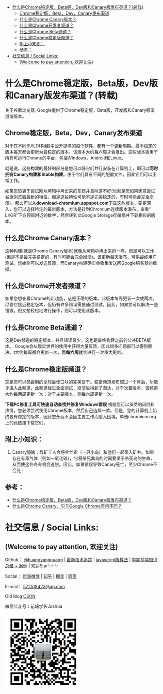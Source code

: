 <!-- TOC -->

- [什么是Chrome稳定版，Beta版，Dev版和Canary版发布渠道？(转载)](#什么是chrome稳定版beta版dev版和canary版发布渠道转载)
  - [Chrome稳定版，Beta，Dev，Canary发布渠道](#chrome稳定版betadevcanary发布渠道)
  - [什么是Chrome Canary版本？](#什么是chrome-canary版本)
  - [什么是Chrome开发者频道？](#什么是chrome开发者频道)
  - [什么是Chrome Beta通道？](#什么是chrome-beta通道)
  - [什么是Chrome稳定版频道？](#什么是chrome稳定版频道)
  - [附上小知识：](#附上小知识)
  - [参考：](#参考)
- [社交信息 / Social Links:](#社交信息--social-links)
  - [(Welcome to pay attention, 欢迎关注)](#welcome-to-pay-attention-欢迎关注)

<!-- /TOC -->

# 什么是Chrome稳定版，Beta版，Dev版和Canary版发布渠道？(转载)

关于谷歌浏览器, Google提供了Chrome稳定版，Beta版，开发版和Canary版渠道或版本。

## Chrome稳定版，Beta，Dev，Canary发布渠道
对于在不同BUILD(构建)中公开提供的每个软件，都有一个更新周期。最不稳定的版本每天都会更新为最稳定的版本，该版本大约每六周才会推出。这些版本适用于所有可运行Chrome的平台，包括Windows，Android和Linux。

就是说，这些构建的最好的部分是您可以将它们并行安装在计算机上，即可以**同时拥有Canary构建和Stable构建**。由于它们具有不同的配置文件，因此它们可以正常工作。

如果您热衷于尝试刚从烤箱中烤出来的东西并且味道不好(也就是您如果愿意尝试谷歌浏览器最新的特性，但是这些特性可能不是完美稳定的，有时可能会完全崩溃)，那么可以从**download-chromium.appspot.com**下载这些版本。要更深入，您可以选择特定的最新版本，方法是转到Chromium连续版本瀑布，查看“ LKGR”下方顶部附近的数字，然后转到此Google Storage存储桶并下载相应的版本。

## 什么是Chrome Canary版本？
这种构建(就是Chrome Canary版本)就像从烤箱中烤出来的一样，但是可以工作(但是不是最完美稳定的，有时可能会完全崩溃)。该更新每天发布，可供最终用户测试。您始终可以发送反馈，而Canary构建确实会收集发送回Google服务器的数据。

## 什么是Chrome开发者频道？
如果您想查看Chrome的新功能，这是正确的版本。此版本每周更新一次或两次。尽管它接近稳定版本，但仍有许多错误需要通过测试。因此，如果您可以解决一些错误，但又想轻松地进行操作，则可以使用此版本。

## 什么是Chrome Beta通道？
这是Dev频道的稳定版本，并且错误最少。这也是最终构建之前的公共BETA版本。 Google会从现实世界的使用中获得大量反馈，因此很多问题都可以得到解决。t大约每周都会更新一次，而**每六周**就会进行一次重大更新。

## 什么是Chrome稳定版频道？
这是您可以品尝到的全球最佳口味的完美饼干。稳定频道发布超过一个月后，功能才进入此频道。此频道经过全面测试，崩溃后得到了淘汰，对于次要版本，该频道大约每两周更新一次；对于主要版本，则每六周更新一次。

**下载PC修复工具可快速自动查找并修复Windows错误**
根据您可以承受的风险和热情，您必须尝试使用​​Chrome版本，然后自己选择一款。但是，您的计算机上始终要有稳定的版本，因此您永远不会因主要工作而陷入困境。单击chromium.org上的此链接下载它们。

## 附上小知识：
1. Canary隐喻：煤矿工人会将金丝雀（一只小鸟）和他们一起带入矿井。如果存在有毒气体（例如一氧化碳），它将杀死禽鸟的时间要早​​于杀死鸟的生命，从而使这些鸟有机会逃脱。因此，如果错误导致Canary死亡，至少Chrome不会死！

## 参考：
- [什么是Chrome稳定版，Beta版，Dev版和Canary版发布渠道？](https://zh.anipi.org/chrome-stable-beta-dev-canary-12420)
- [什么是Chrome Canary，它与Google Chrome有何不同？](https://qastack.cn/superuser/582295/what-is-chrome-canary-and-how-is-it-different-from-google-chrome)


# 社交信息 / Social Links:
 ## (Welcome to pay attention, 欢迎关注)
Github：
[@huangyangquang](https://github.com/huangyangquang) | 
[最新技术追踪](https://github.com/huangyangquang/Latest-technology-tracking) | 
[javascript版算法](https://github.com/huangyangquang/Algorithm) | 
[早期前端知识总结 + 案例](https://github.com/huangyangquang/DEMO) | 
欢迎Star✨✨✨


Social：
[新浪微博](https://weibo.com/u/6385661354) | 
[知乎](https://www.zhihu.com/people/cclv3) | 
[掘金](https://juejin.cn/user/2735240661699181) | 
[思否](https://segmentfault.com/u/c_z7wgq/articles) 

E-mail： 572518423@qq.com  

Old Blog 
[CSDN](https://blog.csdn.net/huangyangquan3?type=blog)

微信公众号：前端学长Joshua  

<img src="../../../static/img/wechatQrCode.jpg" width="50%">
 